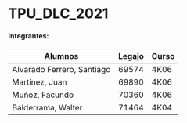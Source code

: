 # TPU_DLC_2021

#### Integrantes:
Alumnos | Legajo | Curso
------- | ------ | -----
Alvarado Ferrero, Santiago | 69574 | 4K06
Martinez, Juan | 69890 | 4K06
Muñoz, Facundo | 70360 | 4K06
Balderrama, Walter | 71464 | 4K04
